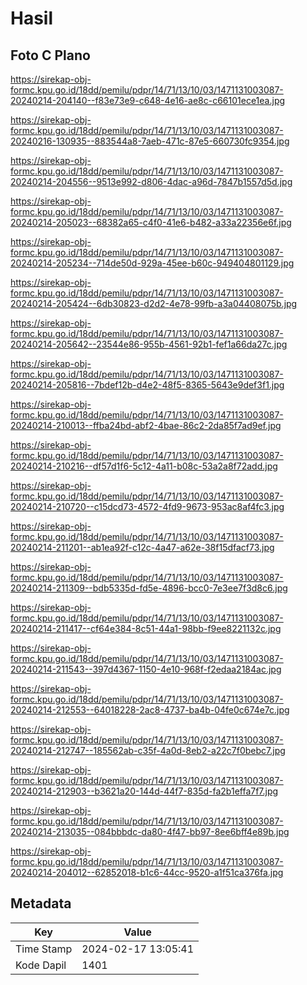 # Hasil

## Foto C Plano

https://sirekap-obj-formc.kpu.go.id/18dd/pemilu/pdpr/14/71/13/10/03/1471131003087-20240214-204140--f83e73e9-c648-4e16-ae8c-c66101ece1ea.jpg

https://sirekap-obj-formc.kpu.go.id/18dd/pemilu/pdpr/14/71/13/10/03/1471131003087-20240216-130935--883544a8-7aeb-471c-87e5-660730fc9354.jpg

https://sirekap-obj-formc.kpu.go.id/18dd/pemilu/pdpr/14/71/13/10/03/1471131003087-20240214-204556--9513e992-d806-4dac-a96d-7847b1557d5d.jpg

https://sirekap-obj-formc.kpu.go.id/18dd/pemilu/pdpr/14/71/13/10/03/1471131003087-20240214-205023--68382a65-c4f0-41e6-b482-a33a22356e6f.jpg

https://sirekap-obj-formc.kpu.go.id/18dd/pemilu/pdpr/14/71/13/10/03/1471131003087-20240214-205234--714de50d-929a-45ee-b60c-949404801129.jpg

https://sirekap-obj-formc.kpu.go.id/18dd/pemilu/pdpr/14/71/13/10/03/1471131003087-20240214-205424--6db30823-d2d2-4e78-99fb-a3a04408075b.jpg

https://sirekap-obj-formc.kpu.go.id/18dd/pemilu/pdpr/14/71/13/10/03/1471131003087-20240214-205642--23544e86-955b-4561-92b1-fef1a66da27c.jpg

https://sirekap-obj-formc.kpu.go.id/18dd/pemilu/pdpr/14/71/13/10/03/1471131003087-20240214-205816--7bdef12b-d4e2-48f5-8365-5643e9def3f1.jpg

https://sirekap-obj-formc.kpu.go.id/18dd/pemilu/pdpr/14/71/13/10/03/1471131003087-20240214-210013--ffba24bd-abf2-4bae-86c2-2da85f7ad9ef.jpg

https://sirekap-obj-formc.kpu.go.id/18dd/pemilu/pdpr/14/71/13/10/03/1471131003087-20240214-210216--df57d1f6-5c12-4a11-b08c-53a2a8f72add.jpg

https://sirekap-obj-formc.kpu.go.id/18dd/pemilu/pdpr/14/71/13/10/03/1471131003087-20240214-210720--c15dcd73-4572-4fd9-9673-953ac8af4fc3.jpg

https://sirekap-obj-formc.kpu.go.id/18dd/pemilu/pdpr/14/71/13/10/03/1471131003087-20240214-211201--ab1ea92f-c12c-4a47-a62e-38f15dfacf73.jpg

https://sirekap-obj-formc.kpu.go.id/18dd/pemilu/pdpr/14/71/13/10/03/1471131003087-20240214-211309--bdb5335d-fd5e-4896-bcc0-7e3ee7f3d8c6.jpg

https://sirekap-obj-formc.kpu.go.id/18dd/pemilu/pdpr/14/71/13/10/03/1471131003087-20240214-211417--cf64e384-8c51-44a1-98bb-f9ee8221132c.jpg

https://sirekap-obj-formc.kpu.go.id/18dd/pemilu/pdpr/14/71/13/10/03/1471131003087-20240214-211543--397d4367-1150-4e10-968f-f2edaa2184ac.jpg

https://sirekap-obj-formc.kpu.go.id/18dd/pemilu/pdpr/14/71/13/10/03/1471131003087-20240214-212553--64018228-2ac8-4737-ba4b-04fe0c674e7c.jpg

https://sirekap-obj-formc.kpu.go.id/18dd/pemilu/pdpr/14/71/13/10/03/1471131003087-20240214-212747--185562ab-c35f-4a0d-8eb2-a22c7f0bebc7.jpg

https://sirekap-obj-formc.kpu.go.id/18dd/pemilu/pdpr/14/71/13/10/03/1471131003087-20240214-212903--b3621a20-144d-44f7-835d-fa2b1effa7f7.jpg

https://sirekap-obj-formc.kpu.go.id/18dd/pemilu/pdpr/14/71/13/10/03/1471131003087-20240214-213035--084bbbdc-da80-4f47-bb97-8ee6bff4e89b.jpg

https://sirekap-obj-formc.kpu.go.id/18dd/pemilu/pdpr/14/71/13/10/03/1471131003087-20240214-204012--62852018-b1c6-44cc-9520-a1f51ca376fa.jpg


## Metadata

| Key        | Value               |
| ---------- | ------------------- |
| Time Stamp | 2024-02-17 13:05:41 |
| Kode Dapil | 1401                |



